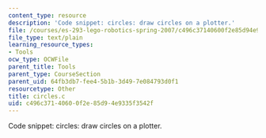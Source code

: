 ```yaml
---
content_type: resource
description: 'Code snippet: circles: draw circles on a plotter.'
file: /courses/es-293-lego-robotics-spring-2007/c496c37140600f2e85d94e9335f3542f_circles.c
file_type: text/plain
learning_resource_types:
- Tools
ocw_type: OCWFile
parent_title: Tools
parent_type: CourseSection
parent_uid: 64fb3db7-fee4-5b1b-3d49-7e084793d0f1
resourcetype: Other
title: circles.c
uid: c496c371-4060-0f2e-85d9-4e9335f3542f
---
```

Code snippet: circles: draw circles on a plotter.

